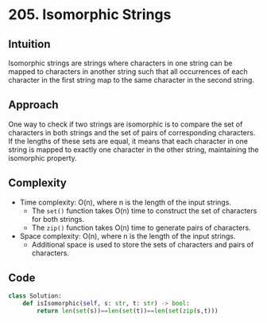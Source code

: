 # 205. Isomorphic Strings

## Intuition
Isomorphic strings are strings where characters in one string can be mapped to characters in another string such that all occurrences of each character in the first string map to the same character in the second string. 

## Approach
One way to check if two strings are isomorphic is to compare the set of characters in both strings and the set of pairs of corresponding characters. If the lengths of these sets are equal, it means that each character in one string is mapped to exactly one character in the other string, maintaining the isomorphic property. 

## Complexity
- Time complexity: O(n), where n is the length of the input strings. 
  - The `set()` function takes O(n) time to construct the set of characters for both strings.
  - The `zip()` function takes O(n) time to generate pairs of characters.
- Space complexity: O(n), where n is the length of the input strings.
  - Additional space is used to store the sets of characters and pairs of characters.

## Code
```python
class Solution:
    def isIsomorphic(self, s: str, t: str) -> bool:
        return len(set(s))==len(set(t))==len(set(zip(s,t)))

```